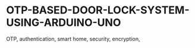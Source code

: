 # OTP-BASED-DOOR-LOCK-SYSTEM-USING-ARDUINO-UNO
OTP, authentication, smart home, security, encryption,
